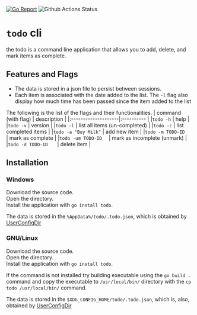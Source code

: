 [![Go Report](https://goreportcard.com/badge/github.com/kucukaslan/todo)](https://goreportcard.com/report/github.com/kucukaslan/todo) ![Github Actions Status](https://github.com/kucukaslan/todo/actions/workflows/go.yml/badge.svg)

# `todo` cli
the todo is a command line application that allows you to add, delete, and mark items as complete.

## Features and Flags 
- The data is stored in a json file to persist between sessions.   
- Each item is associated with the date added to the list. The `-l` flag also display how much time has been passed since the item added to the list


The following is the list of the flags and their functionalities.
|   command (with flag)	|  description 	| 
|:--------------------|:----------	|
|`todo -h`            | help  |
|`todo -v`            | version  |
|`todo -l`            | list all items (un-completed)   |
|`todo -c`            | list completed items  |
|`todo -a "Buy Milk"` | add new item  |
|`todo -m TODO-ID   ` | mark as complete  |
|`todo -um TODO-ID  ` | mark as incomplete (unmark)  |
|`todo -d TODO-ID   ` | delete item  |


## Installation
### Windows
Download the source code.  
Open the directory.  
Install the application with `go install todo`.  

The data is stored in the `%AppData%/todo/.todo.json`, 
which is obtained by [UserConfigDir](https://pkg.go.dev/os#UserConfigDir)

### GNU/Linux
Download the source code.  
Open the directory.  
Install the application with `go install todo`.

If the command is not installed try building executable using the `go build .` command and copy the executable to `/usr/local/bin/` directory with the `cp todo /usr/local/bin/` command.

The data is stored in the `$XDG_CONFIG_HOME/todo/.todo.json`, 
which is, also, obtained by [UserConfigDir](https://pkg.go.dev/os#UserConfigDir)
